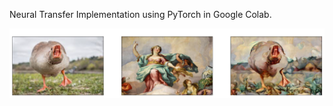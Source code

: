 Neural Transfer Implementation using PyTorch in Google Colab.

![Result](https://github.com/jenk1/AI-In/blob/master/Art/Results/ExampleStyleTransfer.png?raw=true)
